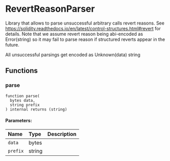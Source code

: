 # RevertReasonParser

Library that allows to parse unsuccessful arbitrary calls revert reasons.
See https://solidity.readthedocs.io/en/latest/control-structures.html#revert for details.
Note that we assume revert reason being abi-encoded as Error(string) so it may fail to parse reason
if structured reverts appear in the future.

All unsuccessful parsings get encoded as Unknown(data) string



## Functions
### parse
```solidity
function parse(
  bytes data,
  string prefix
) internal returns (string)
```


#### Parameters:
| Name | Type | Description                                                          |
| :--- | :--- | :------------------------------------------------------------------- |
|`data` | bytes | 
|`prefix` | string | 


